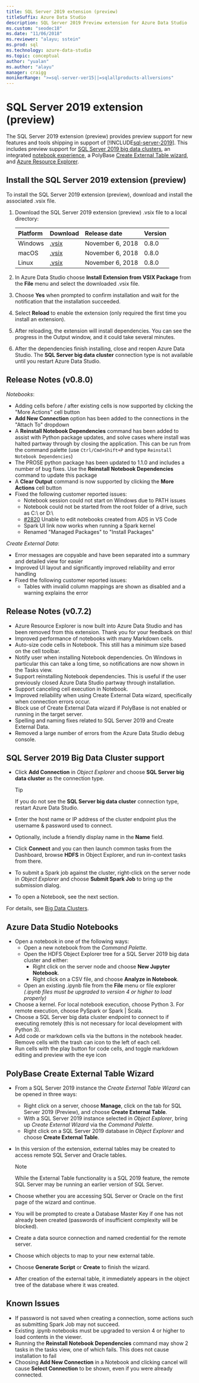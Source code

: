 ```yaml
---
title: SQL Server 2019 extension (preview)
titleSuffix: Azure Data Studio
description: SQL Server 2019 Preview extension for Azure Data Studio
ms.custom: "seodec18"
ms.date: "11/06/2018"
ms.reviewer: "alayu; sstein"
ms.prod: sql
ms.technology: azure-data-studio
ms.topic: conceptual
author: "yualan"
ms.author: "alayu"
manager: craigg
monikerRange: ">=sql-server-ver15||=sqlallproducts-allversions"
---
```

# SQL Server 2019 extension (preview)

The SQL Server 2019 extension (preview) provides preview support for new features and tools shipping in support of [!INCLUDE[sql-server-2019](../includes/sssqlv15-md.md)]. This includes preview support for [SQL Server 2019 big data clusters](../big-data-cluster/big-data-cluster-overview.md), an integrated [notebook experience](../big-data-cluster/notebooks-guidance.md), a PolyBase [Create External Table wizard](../relational-databases/polybase/data-virtualization.md?toc=%2fsql%2fbig-data-cluster%2ftoc.json), and [Azure Resource Explorer](azure-resource-explorer.md).

## Install the SQL Server 2019 extension (preview)

To install the SQL Server 2019 extension (preview), download and install the associated .vsix file.

1. Download the SQL Server 2019 extension (preview) .vsix file to a local directory:

   |Platform|Download|Release date|Version
   |:---|:---|:---|:---|
   |Windows|[.vsix](https://go.microsoft.com/fwlink/?linkid=2038184)|November 6, 2018 |0.8.0
   |macOS|[.vsix](https://go.microsoft.com/fwlink/?linkid=2038178)|November 6, 2018 |0.8.0
   |Linux|[.vsix](https://go.microsoft.com/fwlink/?linkid=2038246)|November 6, 2018 |0.8.0

1. In Azure Data Studio choose **Install Extension from VSIX Package** from the **File** menu and select the downloaded .vsix file.

1. Choose **Yes** when prompted to confirm installation and wait for the notification that the installation succeeded.

1. Select **Reload** to enable the extension (only required the first time you install an extension).

1. After reloading, the extension will install dependencies. You can see the progress in the Output window, and it could take several minutes.

1. After the dependencies finish installing, close and reopen Azure Data Studio. The **SQL Server big data cluster** connection type is not available until you restart Azure Data Studio.

## Release Notes (v0.8.0)
*Notebooks*:
* Adding cells before / after existing cells is now supported by clicking the "More Actions" cell button
* **Add New Connection** option has been added to the connections in the "Attach To" dropdown
* A **Reinstall Notebook Dependencies** command has been added to assist with Python package updates, and solve cases where install was halted partway through by closing the application. This can be run from the command palette (use `Ctrl/Cmd+Shift+P` and type `Reinstall Notebook Dependencies`)
* The PROSE python package has been updated to 1.1.0 and includes a number of bug fixes. Use the **Reinstall Notebook Dependencies** command to update this package
* A **Clear Output** command is now supported by clicking the **More Actions** cell button
* Fixed the following customer reported issues:
  * Notebook session could not start on Windows due to PATH issues
  * Notebook could not be started from the root folder of a drive, such as C:\ or D:\
  * [#2820](https://github.com/Microsoft/azuredatastudio/issues/2820) Unable to edit notebooks created from ADS in VS Code
  * Spark UI link now works when running a Spark kernel
  * Renamed "Managed Packages" to "Install Packages"

*Create External Data*:

* Error messages are copyable and have been separated into a summary and detailed view for easier
* Improved UI layout and significantly improved reliability and error handling
* Fixed the following customer reported issues:
  * Tables with invalid column mappings are shown as disabled and a warning explains the error

## Release Notes (v0.7.2)
* Azure Resource Explorer is now built into Azure Data Studio and has been removed from this extension. Thank you for your feedback on this!
* Improved performance of notebooks with many Markdown cells.
* Auto-size code cells in Notebook. This still has a minimum size based on the cell toolbar.
* Notify user when installing Notebook dependencies. On Windows in particular this can take a long time, so notifications are now shown in the Tasks view.
* Support reinstalling Notebook dependencies. This is useful if the user previously closed Azure Data Studio partway through installation.
* Support canceling cell execution in Notebook.
* Improved reliability when using Create External Data wizard, specifically when connection errors occur.
* Block use of Create External Data wizard if PolyBase is not enabled or running in the target server.
* Spelling and naming fixes related to SQL Server 2019 and Create External Data.
* Removed a large number of errors from the Azure Data Studio debug console.

##  SQL Server 2019 Big Data Cluster support

* Click **Add Connection** in *Object Explorer* and choose **SQL Server big data cluster** as the connection type.

   > [!TIP]
   > If you do not see the **SQL Server big data cluster** connection type, restart Azure Data Studio.

* Enter the host name or IP address of the cluster endpoint plus the username & password used to connect.
* Optionally, include a friendly display name in the **Name** field.
* Click **Connect** and you can then launch common tasks from the Dashboard, browse **HDFS** in Object Explorer, and run in-context tasks from there.
* To submit a Spark job against the cluster, right-click on the server node in *Object Explorer* and choose **Submit Spark Job** to bring up the submission dialog.
* To open a Notebook, see the next section.

For details, see [Big Data Clusters](../big-data-cluster/big-data-cluster-overview.md).


## Azure Data Studio Notebooks

* Open a notebook in one of the following ways:
  * Open a new notebook from the *Command Palette*.
  * Open the HDFS Object Explorer tree for a SQL Server 2019 big data cluster and either:
    * Right click on the server node and choose **New Jupyter Notebook**.
    * Right click on a CSV file, and choose **Analyze in Notebook**.
  * Open an existing .ipynb file from the **File** menu or file explorer *(.ipynb files must be upgraded to version 4 or higher to load properly)*
* Choose a kernel. For local notebook execution, choose Python 3. For remote execution, choose PySpark or Spark | Scala.
* Choose a SQL Server big data cluster endpoint to connect to if executing remotely (this is not necessary for local development with Python 3).
* Add code or markdown cells via the buttons in the notebook header. Remove cells with the trash can icon to the left of each cell.
* Run cells with the play button for code cells, and toggle markdown editing and preview with the eye icon

## PolyBase Create External Table Wizard

* From a SQL Server 2019 instance the *Create External Table Wizard* can be opened in three ways:
  * Right click on a server, choose **Manage**, click on the tab for SQL Server 2019 (Preview), and choose **Create External Table**.
  * With a SQL Server 2019 instance selected in *Object Explorer*, bring up *Create External Wizard* via the *Command Palette*.
  * Right click on a SQL Server 2019 database in *Object Explorer* and choose **Create External Table**.
* In this version of the extension, external tables may be created to access remote SQL Server and Oracle tables.

  > [!NOTE]
  > While the External Table functionality is a SQL 2019 feature, the remote SQL Server may be running an earlier version of SQL Server.

* Choose whether you are accessing SQL Server or Oracle on the first page of the wizard and continue.
* You will be prompted to create a Database Master Key if one has not already been created (passwords of insufficient complexity will be blocked).
* Create a data source connection and named credential for the remote server.
* Choose which objects to map to your new external table.
* Choose **Generate Script** or **Create** to finish the wizard.
* After creation of the external table, it immediately appears in the object tree of the database where it was created.


## Known Issues

* If password is not saved when creating a connection, some actions such as submitting Spark Job may not succeed.
* Existing .ipynb notebooks must be upgraded to version 4 or higher to load contents in the viewer.
* Running the **Reinstall Notebook Dependencies** command may show 2 tasks in the tasks view, one of which fails. This does not cause installation to fail
* Choosing **Add New Connection** in a Notebook and clicking cancel will cause **Select Connection** to be shown, even if you were already connected.